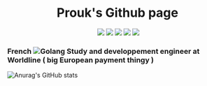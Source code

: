 <h1 align="center">Prouk's Github page</h1>

<div align="center">
  <img src"https://img.shields.io/badge/Github-grey?style=flat&logo=github&link=https%3A%2F%2Fgithub.com%2FProuk)">
  <img src="https://img.shields.io/badge/in-blue?style=flat&logo=Linkedin&link=https%3A%2F%2Fwww.linkedin.com%2Fin%2Fvalentin-tahon%2F">
  <img src="https://img.shields.io/badge/Mastodon-grey?logo=Mastodon&link=https%3A%2F%2Finfosec.exchange%2F%40Prouk">
  <img src="https://img.shields.io/twitter/follow/Prouk_?label=%40Prouk_&link=https%3A%2F%2Fx.com%2FProuk_">
  <img src="https://img.shields.io/badge/prouk-grey?style=flat&logo=Discord">
  <img src="https://img.shields.io/discord/1239904260179623997?style=flat&logo=Discord&label=Server&link=https%3A%2F%2Fdiscord.gg%2FU566M3pvYr">
</div>

### French ![Golang](https://go.dev/images/go-logo-blue.svg) Study and developpement engineer at Worldline ( big European payment thingy )

![Anurag's GitHub stats](https://github-readme-stats.vercel.app/api?username=Prouk&show_icons=true&theme=date_night)
